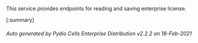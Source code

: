 






This service provides endpoints for reading and saving enterprise license.

[:summary]

###### Auto generated by Pydio Cells Enterprise Distribution v2.2.2 on 18-Feb-2021
